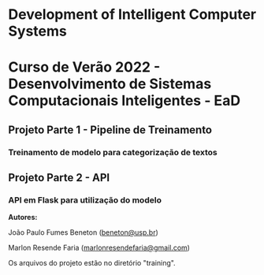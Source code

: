 # Development of Intelligent Computer Systems

# Curso de Verão 2022 - Desenvolvimento de Sistemas Computacionais Inteligentes - EaD

## Projeto Parte 1 - Pipeline de Treinamento 
### Treinamento de modelo para categorização de textos

## Projeto Parte 2 - API
### API em Flask para utilização do modelo

__Autores:__

João Paulo Fumes Beneton (beneton@usp.br)

Marlon Resende Faria (marlonresendefaria@gmail.com)


Os arquivos do projeto estão no diretório "training".

